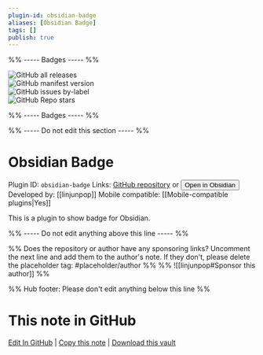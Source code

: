 ```yaml
---
plugin-id: obsidian-badge
aliases: [Obsidian Badge]
tags: []
publish: true
---
```


%% ----- Badges ----- %%

![GitHub all releases](https://img.shields.io/github/downloads/linjunpop/obsidian-badge/total?color=573E7A&logo=github&style=for-the-badge)  
![GitHub manifest version](https://img.shields.io/github/manifest-json/v/linjunpop/obsidian-badge?color=573E7A&logo=github&style=for-the-badge)  
![GitHub issues by-label](https://img.shields.io/github/issues/linjunpop/obsidian-badge/help%20wanted?color=573E7A&logo=github&style=for-the-badge)  
![GitHub Repo stars](https://img.shields.io/github/stars/linjunpop/obsidian-badge?color=573E7A&logo=github&style=for-the-badge)

%% ----- Badges ----- %%

%% ----- Do not edit this section ----- %%

# Obsidian Badge

Plugin ID: `obsidian-badge`
Links: [GitHub repository](https://github.com/linjunpop/obsidian-badge) or [<button id=HH>Open in Obsidian</button>](obsidian://show-plugin?id=obsidian-badge)
Developed by: [[linjunpop]]
Mobile compatible: [[Mobile-compatible plugins|Yes]]

This is a plugin to show badge for Obsidian.

%% ----- Do not edit anything above this line ----- %%

%% Does the repository or author have any sponsoring links? Uncomment the next line and add them to the author's note. If they don't, please delete the placeholder tag: #placeholder/author %%
%% ![[linjunpop#Sponsor this author]] %%

%% Hub footer: Please don't edit anything below this line %%

# This note in GitHub

<span class="git-footer">[Edit In GitHub](https://github.dev/obsidian-community/obsidian-hub/blob/main/02%20-%20Community%20Expansions/02.05%20All%20Community%20Expansions/Plugins/obsidian-badge.md "git-hub-edit-note") | [Copy this note](https://raw.githubusercontent.com/obsidian-community/obsidian-hub/main/02%20-%20Community%20Expansions/02.05%20All%20Community%20Expansions/Plugins/obsidian-badge.md "git-hub-copy-note") | [Download this vault](https://github.com/obsidian-community/obsidian-hub/archive/refs/heads/main.zip "git-hub-download-vault") </span>
